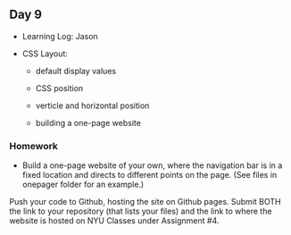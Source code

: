## Day 9

* Learning Log: Jason

* CSS Layout: 

    * default display values
    
    * CSS position
    
    * verticle and horizontal position
    
    * building a one-page website
    
### Homework

* Build a one-page website of your own, where the navigation bar is in a fixed location and directs to different points on the page. (See files in onepager folder for an example.)

Push your code to Github, hosting the site on Github pages. Submit BOTH the link to your repository (that lists your files) and the link to where the website is hosted on NYU Classes under Assignment #4.


